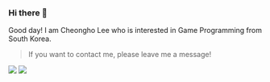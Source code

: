 ### Hi there 👋
Good day! I am Cheongho Lee who is interested in Game Programming from South Korea.

> If you want to contact me, please leave me a message!

<p>
  <a href="https://github.com/CheongHo-Lee/" target="_blank"><img src="https://img.shields.io/badge/CheongHoLee-181717?style=flat-square&logo=GitHub&logoColor=white"/></a>
  <a href="mailto:dlcjdgh99@naver.com" target="_blank"><img src="https://img.shields.io/badge/dlcjdgh99@naver.com-brightgreen?style=flat-square&logo=Gmail&logoColor=white"/></a>
</p>
